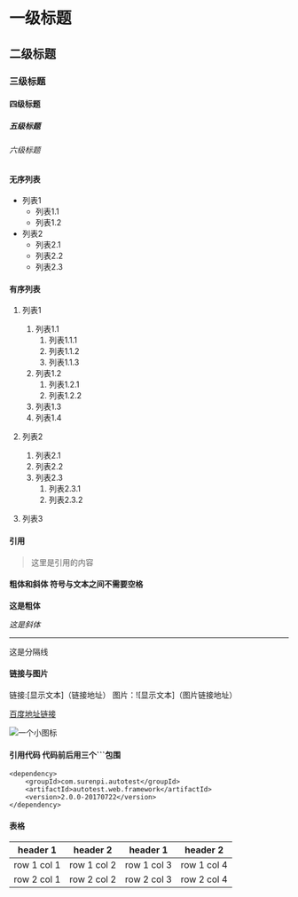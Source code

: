 # 一级标题
## 二级标题
### 三级标题
#### 四级标题
##### 五级标题
###### 六级标题

#### 无序列表
- 列表1
   -  列表1.1
   -  列表1.2
- 列表2
   - 列表2.1
   - 列表2.2
   - 列表2.3
   


#### 有序列表
1. 列表1
   1. 列表1.1
      1. 列表1.1.1
      2. 列表1.1.2
      3. 列表1.1.3
   2. 列表1.2
      1. 列表1.2.1
      2. 列表1.2.2
    3. 列表1.3
    4. 列表1.4
2. 列表2
   1. 列表2.1
   2. 列表2.2
   3. 列表2.3
       1. 列表2.3.1
       2. 列表2.3.2

3. 列表3



#### 引用
> 这里是引用的内容


#### 粗体和斜体 符号与文本之间不需要空格

**这是粗体**

*这是斜体*






***

这是分隔线



#### 链接与图片

链接:[显示文本]（链接地址）
图片：![显示文本]（图片链接地址）

[百度地址链接](http://www.baidu.com)

![一个小图标](http://www.pic68.com/uploads/2018/04/200851614021394_2.gif)


#### 引用代码 代码前后用三个```包围

```
<dependency>
    <groupId>com.surenpi.autotest</groupId>
    <artifactId>autotest.web.framework</artifactId>
    <version>2.0.0-20170722</version>
</dependency>

```


#### 表格

header 1 | header 2 | header 1 | header 2
---|---|---|---
row 1 col 1 | row 1 col 2|row 1 col 3 | row 1 col 4
row 2 col 1 | row 2 col 2|row 2 col 3 | row 2 col 4


